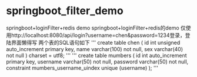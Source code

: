 # springboot_filter_demo
springboot+loginFilter+redis demo
springboot+loginFilter+redis的demo
仅使用http://localhost:8080/api/login?username=chen&password=1234登录，登陆界面懒得写
两个表的SQL语句如下
'''
create table chen
(
    id   int unsigned auto_increment
        primary key,
    name varchar(100) not null,
    sex  varchar(40)  not null
)
    charset = utf8;
'''
'''
create table mumbers
(
    id       int auto_increment
        primary key,
    username varchar(50) not null,
    password varchar(50) not null,
    constraint mumbers_username_uindex
        unique (username)
);
'''
